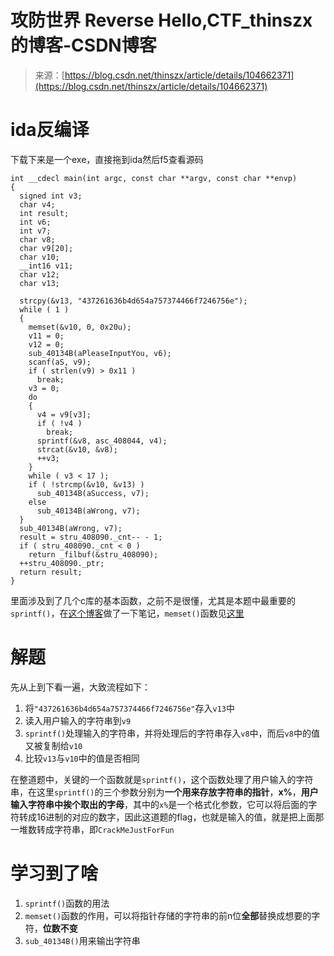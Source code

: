 <!--yml
category: 未分类
date: 2022-04-26 14:54:04
-->

# 攻防世界 Reverse Hello,CTF_thinszx的博客-CSDN博客

> 来源：[https://blog.csdn.net/thinszx/article/details/104662371](https://blog.csdn.net/thinszx/article/details/104662371)

# ida反编译

下载下来是一个exe，直接拖到ida然后f5查看源码

```
int __cdecl main(int argc, const char **argv, const char **envp)
{
  signed int v3; 
  char v4; 
  int result; 
  int v6; 
  int v7; 
  char v8; 
  char v9[20]; 
  char v10; 
  __int16 v11; 
  char v12; 
  char v13; 

  strcpy(&v13, "437261636b4d654a757374466f7246756e"); 
  while ( 1 )
  {
    memset(&v10, 0, 0x20u); 
    v11 = 0;
    v12 = 0;
    sub_40134B(aPleaseInputYou, v6); 
    scanf(aS, v9); 
    if ( strlen(v9) > 0x11 ) 
      break;
    v3 = 0;
    do
    {
      v4 = v9[v3];
      if ( !v4 ) 
        break;
      sprintf(&v8, asc_408044, v4); 
      strcat(&v10, &v8); 
      ++v3;
    }
    while ( v3 < 17 );
    if ( !strcmp(&v10, &v13) ) 
      sub_40134B(aSuccess, v7); 
    else
      sub_40134B(aWrong, v7);
  }
  sub_40134B(aWrong, v7); 
  result = stru_408090._cnt-- - 1;
  if ( stru_408090._cnt < 0 )
    return _filbuf(&stru_408090);
  ++stru_408090._ptr;
  return result;
} 
```

里面涉及到了几个c库的基本函数，之前不是很懂，尤其是本题中最重要的`sprintf()`，在[这个博客](https://blog.csdn.net/thinszx/article/details/104662256)做了一下笔记，`memset()`函数见[这里](https://www.runoob.com/cprogramming/c-function-memset.html)

# 解题

先从上到下看一遍，大致流程如下：

1.  将`"437261636b4d654a757374466f7246756e"`存入`v13`中
2.  读入用户输入的字符串到`v9`
3.  `sprintf()`处理输入的字符串，并将处理后的字符串存入`v8`中，而后`v8`中的值又被复制给`v10`
4.  比较`v13`与`v10`中的值是否相同

在整道题中，关键的一个函数就是`sprintf()`，这个函数处理了用户输入的字符串，在这里`sprintf()`的三个参数分别为**一个用来存放字符串的指针**，**x%**，**用户输入字符串中挨个取出的字母**，其中的`x%`是一个格式化参数，它可以将后面的字符转成16进制的对应的数字，因此这道题的flag，也就是输入的值，就是把上面那一堆数转成字符串，即`CrackMeJustForFun`

# 学习到了啥

1.  `sprintf()`函数的用法
2.  `memset()`函数的作用，可以将指针存储的字符串的前n位**全部**替换成想要的字符，**位数不变**
3.  `sub_40134B()`用来输出字符串